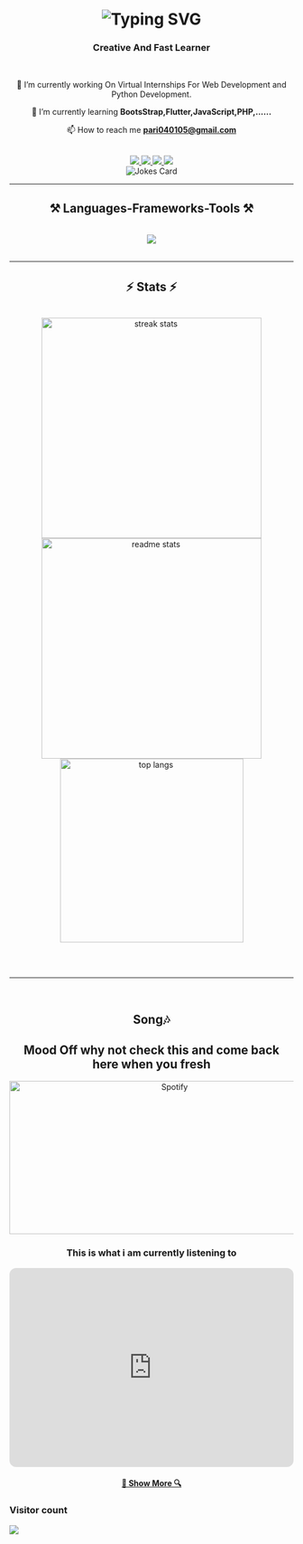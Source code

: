 <h1 align="center">
<img src="http://readme-typing-svg.herokuapp.com?font=Serif&size=40&letterSpacing=-0.25rem&pause=1000&color=ED3AFF&background=0D1117&center=true&vCenter=true&random=false&width=1500&height=100&lines=Hlw;It's+Me+Parivesh+;Nice+To+Meet+You+" alt="Typing SVG" /">
</h1>



<h3 align="center">Creative And Fast Learner </h3>
<br/>

<div align="center">

🔭 I’m currently working On Virtual Internships For Web Development and Python Development.
<br>

🌱 I’m currently learning **BootsStrap,Flutter,JavaScript,PHP,......**
<br>

📫 How to reach me **pari040105@gmail.com**
<br>
<br>

</div>

<div align="center"> 
<a href="mailto:pari040105@gmail.com" target="_blank">
  <img src="https://img.shields.io/badge/Gmail-333333?style=for-the-badge&logo=gmail&logoColor=red" />
</a>
<a href="https://www.linkedin.com/in/parivesh-rohilla-a02a2a2a7" target="_blank">
  <img src="https://img.shields.io/badge/LinkedIn-0077B5?style=for-the-badge&logo=linkedin&logoColor=white" target="_blank" />
</a>
<a href="https://x.com/PariveshRohilla" target="_blank">
   <img src="https://img.shields.io/badge/Twitter(X)-black"  target="_blank" />
</a>
<a href="https://www.frontendmentor.io/profile/pariveshrohilla" target="_blank">
   <img src="https://img.shields.io/badge/Frontend%20Mentor-0000FF?style=for-the-badge&logoColor=white"  target="_blank" />
</a>

  
</div>
<div align="center">
   <img src="https://readme-jokes.vercel.app/api" alt="Jokes Card" />

</div>

<hr/>

<h2 align="center">⚒️ Languages-Frameworks-Tools ⚒️</h2>
<br/>
<div align="center">
  <img src="https://skillicons.dev/icons?i=gcp,java,matlab,mysql,py,bash,c,linux,mysql,netlify,twitter,ubuntu,github,gmail,discord,,,,,,html,css,vscode,github,git" />
</div>

<br/>
<hr/>


<h2 align="center">⚡ Stats ⚡</h2>
<br>
<div align=center>
<img width=390 src="https://github-readme-streak-stats-salesp07.vercel.app/?user=pariveshrohilla&count_private=true&theme=react&border_radius=10" alt="streak stats"/>
  <br>
<img width=390 src="https://github-readme-stats-salesp07.vercel.app/api?username=pariveshrohilla&count_private=true&show_icons=true&theme=react&rank_icon=github&border_radius=10" alt="readme stats" />
<br/>
<img width=325 align="center" src="https://github-readme-stats-salesp07.vercel.app/api/top-langs/?username=pariveshrohilla&hide=HTML&langs_count=8&layout=compact&theme=react&border_radius=10&size_weight=0.5&count_weight=0.5&exclude_repo=github-readme-stats" alt="top langs" />
</div>

<br/><br/>

<hr/>


<br/>

<div align="center">
  <H2>Song🎶</H2>
  <h2>Mood Off why not check this and come back here when you fresh </h2>
  <a href="https://open.spotify.com/">
    <img src="https://images.inc.com/uploaded_files/image/1920x1080/getty_626660256_2000108620009280158_388846.jpg" width="570" height="271" alt="Spotify">
  </a>

  <h3>This is what i am currently listening to </h3>
<iframe style="border-radius:12px" src="https://open.spotify.com/embed/track/6ucCkztTZVEVLftyvgVe3C?utm_source=generator" width="100%" height="352" frameBorder="0" allowfullscreen="" allow="autoplay; clipboard-write; encrypted-media; fullscreen; picture-in-picture" loading="lazy"></iframe>
</a>
   
</div>

<h4 align="center">
  <a href="https://github.com/pariveshrohilla?tab=repositories" title="Show Repositories">🔎 Show More 🔍</a>
</h4>




### Visitor count
<img src="https://profile-counter.glitch.me/pariveshrohilla/count.svg" />
